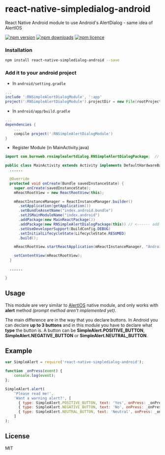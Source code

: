 # react-native-simpledialog-android
React Native Android module to use Android's AlertDialog - same idea of AlertIOS

[![npm version](http://img.shields.io/npm/v/react-native-simpledialog-android.svg?style=flat-square)](https://npmjs.org/package/react-native-simpledialog-android "View this project on npm")
[![npm downloads](http://img.shields.io/npm/dm/react-native-simpledialog-android.svg?style=flat-square)](https://npmjs.org/package/react-native-simpledialog-android "View this project on npm")
[![npm licence](http://img.shields.io/npm/l/react-native-simpledialog-android.svg?style=flat-square)](https://npmjs.org/package/react-native-simpledialog-android "View this project on npm")


### Installation

```bash
npm install react-native-simpledialog-android --save
```

### Add it to your android project

* In `android/setting.gradle`

```gradle
...
include ':RNSimpleAlertDialogModule', ':app'
project(':RNSimpleAlertDialogModule').projectDir = new File(rootProject.projectDir, '../node_modules/react-native-simpledialog-android')
```

* In `android/app/build.gradle`

```gradle
...
dependencies {
    ...
    compile project(':RNSimpleAlertDialogModule')
}
```

* Register Module (in MainActivity.java)

```java
import com.burnweb.rnsimplealertdialog.RNSimpleAlertDialogPackage;  // <--- import

public class MainActivity extends Activity implements DefaultHardwareBackBtnHandler {
  ......

  @Override
  protected void onCreate(Bundle savedInstanceState) {
    super.onCreate(savedInstanceState);
    mReactRootView = new ReactRootView(this);

    mReactInstanceManager = ReactInstanceManager.builder()
      .setApplication(getApplication())
      .setBundleAssetName("index.android.bundle")
      .setJSMainModuleName("index.android")
      .addPackage(new MainReactPackage())
      .addPackage(new RNSimpleAlertDialogPackage(this)) // <------ add this line to yout MainActivity class, don't forget the `this` argument in constructor
      .setUseDeveloperSupport(BuildConfig.DEBUG)
      .setInitialLifecycleState(LifecycleState.RESUMED)
      .build();

    mReactRootView.startReactApplication(mReactInstanceManager, "AndroidRNSample", null);

    setContentView(mReactRootView);
  }

  ......

}
```

## Usage
This module are very similar to [AlertIOS](https://facebook.github.io/react-native/docs/alertios.html) native module, and only works with **alert** method *(prompt method aren't implemented yet)*.

The main difference are in the way that you declare buttons. In Android you can declare **up to 3 buttons** and in this module you have to declare what **type** the button is.
A button can be **SimpleAlert.POSITIVE_BUTTON**, **SimpleAlert.NEGATIVE_BUTTON** or **SimpleAlert.NEUTRAL_BUTTON**.

## Example
```javascript
var SimpleAlert = require('react-native-simpledialog-android');

function _onPress(event) {
    console.log(event);
};

SimpleAlert.alert(
    'Please read me!',
    'Want a warning alert?', [
      { type: SimpleAlert.POSITIVE_BUTTON, text: 'Yes', onPress: _onPress },
      { type: SimpleAlert.NEGATIVE_BUTTON, text: 'No', onPress: _onPress },
      { type: SimpleAlert.NEUTRAL_BUTTON, text: 'Neutral', onPress: _onPress },
    ]
);
```

## License
MIT
